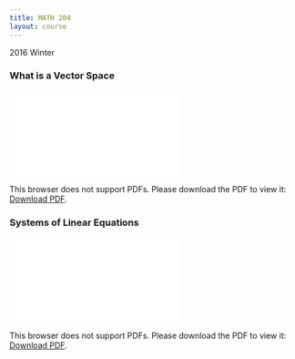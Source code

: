 ```yaml
---
title: MATH 204
layout: course
---
```


2016 Winter

### What is a Vector Space
<object data="{{ site.baseurl }}/assets/MATH 204/VectorSpace.pdf" type="application/pdf" width="100%" height="850px">
    <embed src="{{ site.baseurl }}/assets/MATH 204/VectorSpace.pdf" type="application/pdf">
        <p>This browser does not support PDFs. Please download the PDF to view it: <a href="{{ site.baseurl }}/assets/MATH 204/VectorSpace.pdf">Download PDF</a>.</p>
    </embed>
</object>

### Systems of Linear Equations
<object data="{{ site.baseurl }}/assets/MATH 204/Systems of Linear Equations.pdf" type="application/pdf" width="100%" height="850px">
    <embed src="{{ site.baseurl }}/assets/MATH 204/Systems of Linear Equations.pdf" type="application/pdf">
        <p>This browser does not support PDFs. Please download the PDF to view it: <a href="{{ site.baseurl }}/assets/MATH 204/Systems of Linear Equations.pdf">Download PDF</a>.</p>
    </embed>
</object>